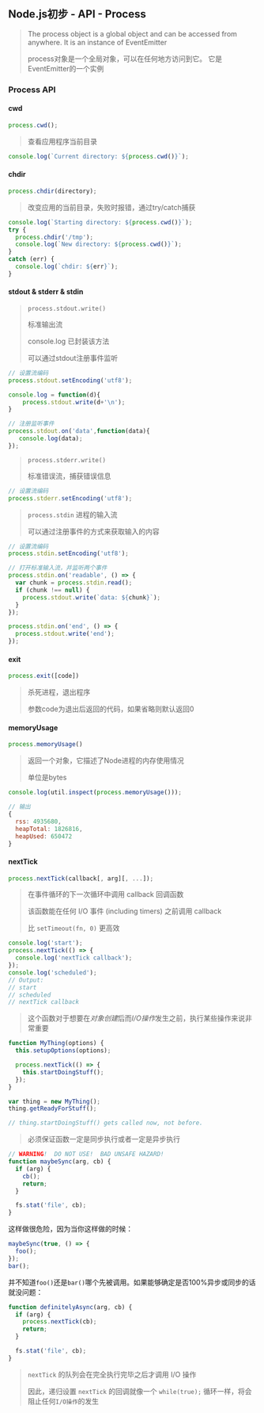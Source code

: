 ## Node.js初步 - API - Process

> The process object is a global object and can be accessed from anywhere. It is an instance of EventEmitter
> 
> process对象是一个全局对象，可以在任何地方访问到它。 它是EventEmitter的一个实例

### Process API

#### cwd

```js
process.cwd();
```
> 查看应用程序当前目录

```js
console.log(`Current directory: ${process.cwd()}`);
```

#### chdir

```js
process.chdir(directory);
```

> 改变应用的当前目录，失败时报错，通过try/catch捕获

```js
console.log(`Starting directory: ${process.cwd()}`);
try {
  process.chdir('/tmp');
  console.log(`New directory: ${process.cwd()}`);
}
catch (err) {
  console.log(`chdir: ${err}`);
}
```

#### stdout & stderr & stdin


> `process.stdout.write()`
> 
> 标准输出流
> 
> console.log 已封装该方法
> 
> 可以通过stdout注册事件监听

```js
// 设置流编码
process.stdout.setEncoding('utf8');

console.log = function(d){
    process.stdout.write(d+'\n');
}
```

```js
// 注册监听事件
process.stdout.on('data',function(data){
   console.log(data);
});
```

> `process.stderr.write()`
> 
> 标准错误流，捕获错误信息

```js
// 设置流编码
process.stderr.setEncoding('utf8');
```

> `process.stdin` 进程的输入流
> 
> 可以通过注册事件的方式来获取输入的内容

```js
// 设置流编码
process.stdin.setEncoding('utf8');

// 打开标准输入流，并监听两个事件
process.stdin.on('readable', () => {
  var chunk = process.stdin.read();
  if (chunk !== null) {
    process.stdout.write(`data: ${chunk}`);
  }
});

process.stdin.on('end', () => {
  process.stdout.write('end');
});
```

#### exit

```js
process.exit([code])
```

> 杀死进程，退出程序
> 
> 参数code为退出后返回的代码，如果省略则默认返回0

#### memoryUsage

```js
process.memoryUsage()
```

> 返回一个对象，它描述了Node进程的内存使用情况
> 
> 单位是bytes

```js
console.log(util.inspect(process.memoryUsage())); 

// 输出
{ 
  rss: 4935680,
  heapTotal: 1826816,
  heapUsed: 650472 
}
```

#### nextTick

```js
process.nextTick(callback[, arg][, ...]);
```
> 在事件循环的下一次循环中调用 callback 回调函数
> 
> 该函数能在任何 I/O 事件 (including timers) 之前调用 callback
> 
> 比 `setTimeout(fn, 0)` 更高效

```js
console.log('start');
process.nextTick(() => {
  console.log('nextTick callback');
});
console.log('scheduled');
// Output:
// start
// scheduled
// nextTick callback
```
> 这个函数对于想要在*对象创建*后而*I/O操作*发生之前，执行某些操作来说非常重要

```js
function MyThing(options) {
  this.setupOptions(options);

  process.nextTick(() => {
    this.startDoingStuff();
  });
}

var thing = new MyThing();
thing.getReadyForStuff();

// thing.startDoingStuff() gets called now, not before.
```
> 必须保证函数一定是同步执行或者一定是异步执行

```js
// WARNING!  DO NOT USE!  BAD UNSAFE HAZARD!
function maybeSync(arg, cb) {
  if (arg) {
    cb();
    return;
  }

  fs.stat('file', cb);
}
```
这样做很危险，因为当你这样做的时候：

```js
maybeSync(true, () => {
  foo();
});
bar();
```
并不知道`foo()`还是`bar()`哪个先被调用。如果能够确定是否100%异步或同步的话就没问题：

```js
function definitelyAsync(arg, cb) {
  if (arg) {
    process.nextTick(cb);
    return;
  }

  fs.stat('file', cb);
}
```

> `nextTick` 的队列会在完全执行完毕之后才调用 I/O 操作
> 
> 因此，递归设置 `nextTick` 的回调就像一个 `while(true);` 循环一样，将会阻止任何`I/O操作`的发生